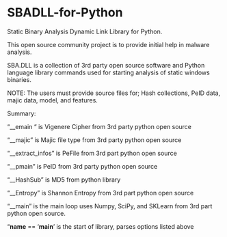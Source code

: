 # SBADLL-for-Python
Static Binary Analysis Dynamic Link Library for Python.

This open source community project is to provide initial help in malware analysis.

SBA.DLL is a collection of 3rd party open source software and Python language library commands used for starting analysis of static windows binaries.

NOTE: The users must provide source files for; Hash collections, PeID data, majic data, model, and features.
 
 

Summary:

“__emain “ is Vigenere Cipher from 3rd party python open source

“__majic” is Majic file type from 3rd party python open source

“__extract_infos” is PeFile from 3rd part python open source

“__pmain” is PeID from 3rd party python open source

“__HashSub” is MD5 from python library

“__Entropy” is Shannon Entropy from 3rd part python open source

“__main” is the main loop uses Numpy, SciPy, and  SKLearn from 3rd part python open source.

“__name__ == ‘__main__’  is the start of library, parses options listed above
